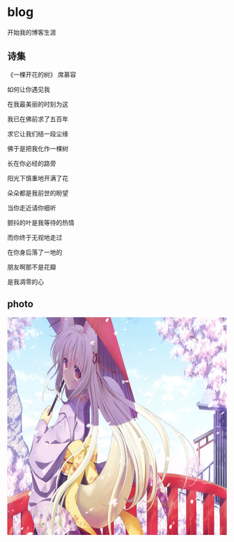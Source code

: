 # blog
开始我的博客生涯
## 诗集
<p>
 《一棵开花的树》   席慕容
</p>

<p>
如何让你遇见我
 
在我最美丽的时刻为这

我已在佛前求了五百年

求它让我们结一段尘缘
</p>


<p>
佛于是把我化作一棵树
 
长在你必经的路旁

阳光下慎重地开满了花

朵朵都是我前世的盼望
</p>


<p>
当你走近请你细听
 
颤抖的叶是我等待的热情

而你终于无视地走过

在你身后落了一地的

朋友啊那不是花瓣

是我凋零的心
</p>

## photo
<p>
<img src="t1.jpg" width="800" height="500" />
</p>
